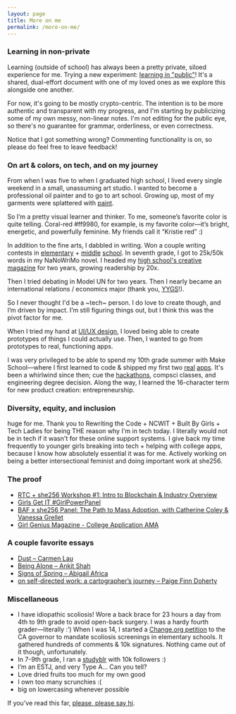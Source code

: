 ```yaml
---
layout: page
title: More on me
permalink: /more-on-me/
---
```



### Learning in non-private
Learning (outside of school) has always been a pretty private, siloed experience for me. Trying a new experiment: [learning in "public"](https://www.notion.so/dual-effort-learning-in-public-cc9ff63eabc64d27a3efe45369fccd88)! It's a shared, dual-effort document with one of my loved ones as we explore this alongside one another.

For now, it's going to be mostly crypto-centric. The intention is to be more authentic and transparent with my progress, and I'm starting by publicizing some of my own messy, non-linear notes. I'm not editing for the public eye, so there's no guarantee for grammar, orderliness, or even correctness. 

Notice that I got something wrong? Commenting functionality is on, so please do feel free to leave feedback!


### On art & colors, on tech, and on my journey

From when I was five to when I graduated high school, I lived every single weekend in a small, unassuming art studio. I wanted to become a professional oil painter and to go to art school. Growing up, most of my garments were splattered with [paint](https://www.behance.net/gallery/72001185/Kristie-Huang-Art-Portfolio).

So I’m a pretty visual learner and thinker. To me, someone’s favorite color is quite telling. Coral-red #ff9980, for example, is my favorite color—it’s bright, energetic, and powerfully feminine. My friends call it “Kristie red” :)

In addition to the fine arts, I dabbled in writing. Won a couple writing contests in [elementary](https://web.archive.org/web/20120415084842/http://www.tuolumne.org/content/article.php/20120410143026414) + [middle](https://web.archive.org/web/20160421063816/http://sanfrancisco.adl.org/news/41827/) [school](https://web.archive.org/web/20170429092315/https://www.mercurynews.com/2015/05/21/palo-alto-student-wins-essay-contest/). In seventh grade, I got to 25k/50k words in my NaNoWriMo novel. I headed my [high school's creative magazine](https://issuu.com/pandorasbox.gunn) for two years, growing readership by 20x. 

Then I tried debating in Model UN for two years. Then I nearly became an international relations / economics major (thank you, [YYGS](https://globalscholars.yale.edu/international-affairs-globalization)!).

So I never thought I'd be a ~tech~ person. I do love to create though, and I’m driven by impact. I’m still figuring things out, but I think this was the pivot factor for me.

When I tried my hand at [UI/UX design](https://www.behance.net/kristiehuang), I loved being able to create prototypes of things I could actually use. Then, I wanted to go from prototypes to real, functioning apps.

I was very privileged to be able to spend my 10th grade summer with Make School—where I first learned to code & shipped my first two [real](http://tinyurl.com/cloudcloset) [apps](http://tinyurl.com/airtimeevents). It's been a whirlwind since then; cue the [hackathons](https://devpost.com/kristiehuang), compsci classes, and engineering degree decision. Along the way, I learned the 16-character term for new product creation: entrepreneurship.

### Diversity, equity, and inclusion
huge for me.
Thank you to Rewriting the Code + NCWIT + Built By Girls + Tech Ladies for being THE reason why I'm in tech today. I literally would not be in tech if it wasn't for these online support systems. I give back my time frequently to younger girls breaking into tech + helping with college apps, because I know how absolutely essential it was for me.
Actively working on being a better intersectional feminist and doing important work at she256.

### The proof
* [RTC + she256 Workshop #1: Intro to Blockchain & Industry Overview](https://twitter.com/she_256/status/1364439534906171393)
* [Girls Get IT #GirlPowerPanel](https://www.instagram.com/p/CBbVHmalvQj/)
* [BAF x she256 Panel: The Path to Mass Adoption, with Catherine Coley & Vanessa Grellet](https://www.youtube.com/watch?v=f3i9kItUi-k&t=73s)
* [Girl Genius Magazine - College Application AMA](https://youtu.be/lKmgBW9mHGk)

### A couple favorite essays
* [Dust – Carmen Lau](https://carmenlau.com/thoughts/dust)
* [Being Alone – Ankit Shah](https://www.ankit.fyi/being-alone)
* [Signs of Spring – Abigail Africa](https://app.sparkmailapp.com/web-share/9OJcHD2jn-v0gPAjRfG_phaW3Hbz4gTEOzHm694E)
* [on self-directed work: a cartographer’s journey – Paige Finn Doherty](https://paigefinndoherty.com/2020/10/13/on-self-directed-work-a-cartographers-journey/)

### Miscellaneous

* I have idiopathic scoliosis! Wore a back brace for 23 hours a day from 4th to 9th grade to avoid open-back surgery. I was a hardy fourth grader—literally :’) When I was 14, I started a [Change.org petition](https://www.change.org/p/state-of-california-mandate-life-saving-scoliosis-screenings-in-elementary-schools) to the CA governor to mandate scoliosis screenings in elementary schools. It gathered hundreds of comments & 10k signatures. Nothing came out of it though, unfortunately.
* In 7-9th grade, I ran a [studyblr](https://studycxlture.tumblr.com/) with 10k followers :)
* I’m an ESTJ, and very Type A... Can you tell?
* Love dried fruits too much for my own good
* I own too many scrunchies :(
* big on lowercasing whenever possible


If you've read this far, [please, please say hi](https://twitter.com/kristiehuang).
